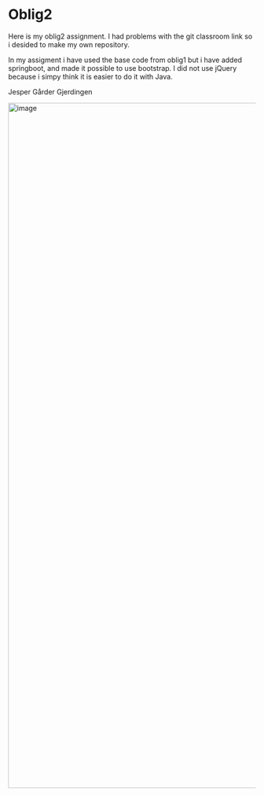 # Oblig2

Here is my oblig2 assignment. I had problems with the git classroom link so i desided to make my own repository. 

In my assigment i have used the base code from oblig1 but i have added springboot, and made it possible to use bootstrap. I did not use jQuery because i simpy think it is easier to do it with Java. 

Jesper Gårder Gjerdingen

<img width="1394" alt="image" src="https://github.com/Jespernnn/Oblig2/assets/143342267/cdad9d51-a73e-414c-9aac-769a82139f99">


